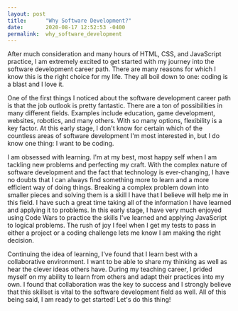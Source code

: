 ```yaml
---
layout: post
title:      "Why Software Development?"
date:       2020-08-17 12:52:53 -0400
permalink:  why_software_development
---
```


After much consideration and many hours of HTML, CSS, and JavaScript practice, I am extremely excited to get started with my journey into the software development career path. There are many reasons for which I know this is the right choice for my life. They all boil down to one: coding is a blast and I love it.
		 
One of the first things I noticed about the software development career path is that the job outlook is pretty fantastic. There are a ton of possibilities in many different fields. Examples include education, game development, websites, robotics, and many others. With so many options, flexibility is a key factor. At this early stage, I don't know for certain which of the countless areas of software development I'm most interested in, but I do know one thing: I want to be coding. 
		 
 I am obsessed with learning. I'm at my best, most happy self when I am tackling new problems and perfecting my craft. With the complex nature of software development and the fact that technology is ever-changing, I have no doubts that I can always find something more to learn and a more efficient way of doing things. Breaking a complex problem down into smaller pieces and solving them is a skill I have that I believe will help me in this field. I have such a great time taking all of the information I have learned and applying it to problems. In this early stage, I have very much enjoyed using Code Wars to practice the skills I've learned and applying JavaScript to logical problems. The rush of joy I feel when I get my tests to pass in either a project or a coding challenge lets me know I am making the right decision. 
		 
Continuing the idea of learning, I've found that I learn best with a collaborative environment. I want to be able to share my thinking as well as hear the clever ideas others have. During my teaching career, I prided myself on my ability to learn from others and adapt their practices into my own. I found that collaboration was the key to success and I strongly believe that this skillset is vital to the software development field as well. All of this being said, I am ready to get started! Let's do this thing!
